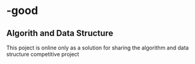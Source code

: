 # -good
## Algorith and Data Structure
This poject is online only as a solution for sharing the algorithm and data structure competitive project
